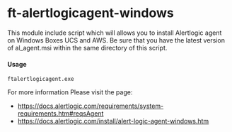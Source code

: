 ft-alertlogicagent-windows
==========================

This module include script which will allows you to install Alertlogic agent on Windows Boxes UCS and AWS.
Be sure that you have the latest version of al_agent.msi within the same directory of this script.

#### Usage

    ftalertlogicagent.exe
    
For more information Please visit the page: 

* https://docs.alertlogic.com/requirements/system-requirements.htm#reqsAgent
* https://docs.alertlogic.com/install/alert-logic-agent-windows.htm